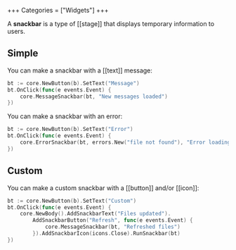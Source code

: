 +++
Categories = ["Widgets"]
+++

A **snackbar** is a type of [[stage]] that displays temporary information to users.

## Simple

You can make a snackbar with a [[text]] message:

```Go
bt := core.NewButton(b).SetText("Message")
bt.OnClick(func(e events.Event) {
    core.MessageSnackbar(bt, "New messages loaded")
})
```

You can make a snackbar with an error:

```Go
bt := core.NewButton(b).SetText("Error")
bt.OnClick(func(e events.Event) {
    core.ErrorSnackbar(bt, errors.New("file not found"), "Error loading page")
})
```

## Custom

You can make a custom snackbar with a [[button]] and/or [[icon]]:

```Go
bt := core.NewButton(b).SetText("Custom")
bt.OnClick(func(e events.Event) {
    core.NewBody().AddSnackbarText("Files updated").
        AddSnackbarButton("Refresh", func(e events.Event) {
            core.MessageSnackbar(bt, "Refreshed files")
        }).AddSnackbarIcon(icons.Close).RunSnackbar(bt)
})
```

